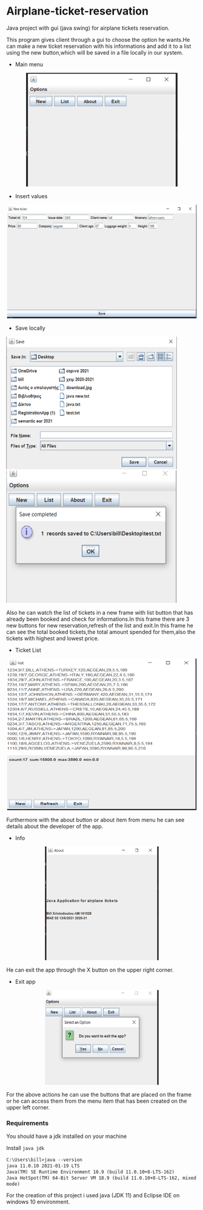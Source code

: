 # Airplane-ticket-reservation

Java project with gui (java swing) for airplane tickets reservation.

This program gives client through a gui to choose the option he wants.He can make a new ticket reservation with his informations and add it to a list using the new button,which will be saved in a file locally in our system.

+ Main menu

<p align="center">
  <img src=/images/menu.PNG  width="400" height="300"/>
</p>

+ Insert values

<p align="center">
  <img src=/images/java4.PNG  width="500" height="300" />
</p>

+ Save locally

<p>
  <img src=/images/choose_file.PNG width="450" height="350" />


  <img src=/images/save_changes.PNG width="450" height="350" />
</p>


Also he can watch the list of tickets in a new frame with list button that has already been booked and check for informations.In this frame there are 3 new buttons for new reservation,refresh of the list and exit.In this frame he can see the total booked tickets,the total amount spended for them,also the tickets with highest and lowest price.

+ Ticket List

<p align="center">
  <img src=/images/ticket_list.PNG  width="500" height="400" />
</p>

Furthermore with the about button or about item from menu he can see details about the developer of the app.

+ Info

<p align="center">
  <img src=/images/info.PNG  width="300" height="300" />
</p>

He can exit the app through the X button on the upper right corner.

+ Exit app

<p align="center">
  <img src=/images/exit_app.PNG  width="300" height="250" />
</p>

For the above actions he can use the buttons that are placed on the frame or he can access them from the menu item that has been created on the upper left corner.

### Requirements

You should have a jdk installed on your machine

Install `java jdk`
```
C:\Users\bill>java --version
java 11.0.10 2021-01-19 LTS
Java(TM) SE Runtime Environment 18.9 (build 11.0.10+8-LTS-162)
Java HotSpot(TM) 64-Bit Server VM 18.9 (build 11.0.10+8-LTS-162, mixed mode)
```

For the creation of this project i used java (JDK 11) and Eclipse IDE on windows 10 environment.
